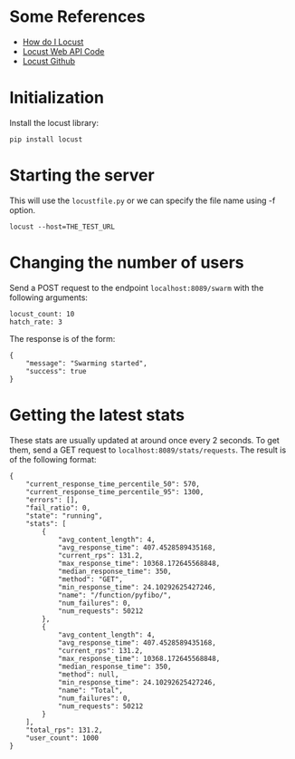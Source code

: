 # Some References

- [How do I Locust](https://github.com/pglass/how-do-i-locust)
- [Locust Web API Code](https://github.com/locustio/locust/blob/master/locust/web.py)
- [Locust Github](https://github.com/locustio/locust)

# Initialization

Install the locust library:

```
pip install locust
```

# Starting the server

This will use the `locustfile.py` or we can specify the file name using -f option.

```
locust --host=THE_TEST_URL
```

# Changing the number of users

Send a POST request to the endpoint `localhost:8089/swarm` with the following arguments:

```
locust_count: 10
hatch_rate: 3
```

The response is of the form:

```
{
    "message": "Swarming started",
    "success": true
}
```

# Getting the latest stats

These stats are usually updated at around once every 2 seconds. To get them, send a GET request
to `localhost:8089/stats/requests`. The result is of the following format:

```
{
    "current_response_time_percentile_50": 570,
    "current_response_time_percentile_95": 1300,
    "errors": [],
    "fail_ratio": 0,
    "state": "running",
    "stats": [
        {
            "avg_content_length": 4,
            "avg_response_time": 407.4528589435168,
            "current_rps": 131.2,
            "max_response_time": 10368.172645568848,
            "median_response_time": 350,
            "method": "GET",
            "min_response_time": 24.10292625427246,
            "name": "/function/pyfibo/",
            "num_failures": 0,
            "num_requests": 50212
        },
        {
            "avg_content_length": 4,
            "avg_response_time": 407.4528589435168,
            "current_rps": 131.2,
            "max_response_time": 10368.172645568848,
            "median_response_time": 350,
            "method": null,
            "min_response_time": 24.10292625427246,
            "name": "Total",
            "num_failures": 0,
            "num_requests": 50212
        }
    ],
    "total_rps": 131.2,
    "user_count": 1000
}
```
